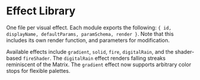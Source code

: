 # Effect Library

One file per visual effect. Each module exports the following:
`{ id, displayName, defaultParams, paramSchema, render }`.
Note that this includes its own render function, and parameters for modification.

Available effects include `gradient`, `solid`, `fire`, `digitalRain`, and the shader-based `fireShader`.
The `digitalRain` effect renders falling streaks reminiscent of the Matrix.
The `gradient` effect now supports arbitrary color stops for flexible palettes.
